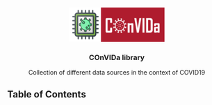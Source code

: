 <!-- PROJECT LOGO -->
<br />
<p align="center">
  <a href="https://convida.inf.um.es">
    <img src="assets/img/convida-logo.png" alt="Logo" width="220" height="80">
  </a>

  <h3 align="center">COnVIDa library</h3>

  <p align="center">
    Collection of different data sources in the context of COVID19
    <br />
  </p>
</p>



<!-- TABLE OF CONTENTS -->
## Table of Contents
